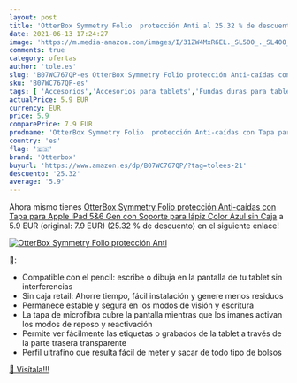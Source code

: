 ```yaml
---
layout: post
title: 'OtterBox Symmetry Folio  protección Anti al 25.32 % de descuento'
date: 2021-06-13 17:24:27
image: 'https://m.media-amazon.com/images/I/31ZW4MxR6EL._SL500_._SL400_.jpg'
comments: true
category: ofertas
author: 'tole.es'
slug: 'B07WC767QP-es OtterBox Symmetry Folio protección Anti-caídas con Tapa...'
sku: 'B07WC767QP-es'
tags: [ 'Accesorios','Accesorios para tablets','Fundas duras para tablets','Fundas para tablets','Informática','apple','ipad','otterbox', ]
actualPrice: 5.9 EUR
currency: EUR
price: 5.9
comparePrice: 7.9 EUR
prodname: 'OtterBox Symmetry Folio  protección Anti-caídas con Tapa para Apple iPad 5&6 Gen con Soporte para lápiz  Color Azul  sin Caja'
country: 'es'
flag: '🇪🇸'
brand: 'Otterbox'
buyurl: 'https://www.amazon.es/dp/B07WC767QP/?tag=tolees-21'
descuento: '25.32'
average: '5.9'
---
```


Ahora mismo tienes [OtterBox Symmetry Folio  protección Anti-caídas con Tapa para Apple iPad 5&6 Gen con Soporte para lápiz  Color Azul  sin Caja](https://www.amazon.es/dp/B07WC767QP/?tag=tolees-21) a 5.9 EUR (original: 7.9 EUR) (25.32 %  de descuento) en el siguiente enlace!

[![OtterBox Symmetry Folio  protección Anti](https://m.media-amazon.com/images/I/31ZW4MxR6EL._SL500_._SL400_.jpg)](https://www.amazon.es/dp/B07WC767QP/?tag=tolees-21)

🔎:

- Compatible con el pencil: escribe o dibuja en la pantalla de tu tablet sin interferencias
- Sin caja retail: Ahorre tiempo, fácil instalación y genere menos residuos
- Permanece estable y segura en los modos de visión y escritura
- La tapa de microfibra cubre la pantalla mientras que los imanes activan los modos de reposo y reactivación
- Permite ver fácilmente las etiquetas o grabados de la tablet a través de la parte trasera transparente
- Perfil ultrafino que resulta fácil de meter y sacar de todo tipo de bolsos

[🛒 Visítala!!!](https://www.amazon.es/dp/B07WC767QP/?tag=tolees-21)

